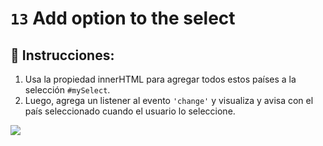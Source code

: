 # `13` Add option to the select

## 📝 Instrucciones:
1. Usa la propiedad innerHTML para agregar todos estos países a la selección `#mySelect`.
2. Luego, agrega un listener al evento `'change'` y visualiza y avisa con el país seleccionado cuando el usuario lo seleccione.

![](https://storage.googleapis.com/replit/images/1497055203778_4a084e5762b72d8770dac1c95941de0c.gif)